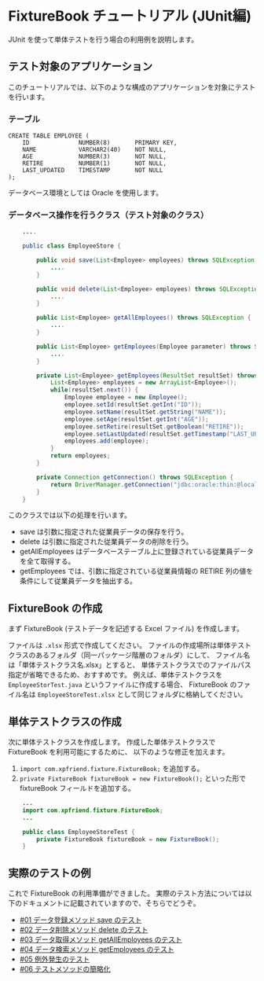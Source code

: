 ﻿
FixtureBook チュートリアル (JUnit編)
====================================

JUnit を使って単体テストを行う場合の利用例を説明します。


テスト対象のアプリケーション
----------------------------

このチュートリアルでは、以下のような構成のアプリケーションを対象にテストを行います。


### テーブル

    CREATE TABLE EMPLOYEE (
        ID              NUMBER(8)       PRIMARY KEY,
        NAME            VARCHAR2(40)    NOT NULL,
        AGE             NUMBER(3)       NOT NULL,
        RETIRE          NUMBER(1)       NOT NULL,
        LAST_UPDATED    TIMESTAMP       NOT NULL
    );

データベース環境としては Oracle を使用します。


### データベース操作を行うクラス（テスト対象のクラス）

```java
    ....

    public class EmployeeStore {

        public void save(List<Employee> employees) throws SQLException {
            ....
        }

        public void delete(List<Employee> employees) throws SQLException {
            ....
        }

        public List<Employee> getAllEmployees() throws SQLException {
            ....
        }

        public List<Employee> getEmployees(Employee parameter) throws SQLException {
            ....
        }

        private List<Employee> getEmployees(ResultSet resultSet) throws SQLException {
            List<Employee> employees = new ArrayList<Employee>();
            while(resultSet.next()) {
                Employee employee = new Employee();
                employee.setId(resultSet.getInt("ID"));
                employee.setName(resultSet.getString("NAME"));
                employee.setAge(resultSet.getInt("AGE"));
                employee.setRetire(resultSet.getBoolean("RETIRE"));
                employee.setLastUpdated(resultSet.getTimestamp("LAST_UPDATED"));
                employees.add(employee);
            }
            return employees;
        }

        private Connection getConnection() throws SQLException {
            return DriverManager.getConnection("jdbc:oracle:thin:@localhost:1521:xe", "scott", "tiger");
        }
    }
```

このクラスでは以下の処理を行います。

*   save は引数に指定された従業員データの保存を行う。
*   delete  は引数に指定された従業員データの削除を行う。
*   getAllEmployees はデータベーステーブル上に登録されている従業員データを全て取得する。
*   getEmployees では、引数に指定されている従業員情報の RETIRE 列の値を条件にして従業員データを抽出する。



FixtureBook の作成
------------------

まず FixtureBook (テストデータを記述する Excel ファイル) を作成します。

ファイルは `.xlsx` 形式で作成してください。
ファイルの作成場所は単体テストクラスのあるフォルダ（同一パッケージ階層のフォルダ）にして、
ファイル名は「単体テストクラス名.xlsx」とすると、
単体テストクラスでのファイルパス指定が省略できるため、おすすめです。
例えば、単体テストクラスを `EmployeeStorTest.java` というファイルに作成する場合、
FixtureBook のファイル名は `EmployeeStoreTest.xlsx` として同じフォルダに格納してください。


単体テストクラスの作成
----------------------

次に単体テストクラスを作成します。
作成した単体テストクラスで FixtureBook を利用可能にするために、
以下のような修正を加えます。

1.  `import com.xpfriend.fixture.FixtureBook;` を追加する。
2.  `private FixtureBook fixtureBook = new FixtureBook();` といった形で fixtureBook フィールドを追加する。

```java
    ...
    import com.xpfriend.fixture.FixtureBook;
    ...

    public class EmployeeStoreTest {
        private FixtureBook fixtureBook = new FixtureBook();
    }
```


実際のテストの例
----------------

これで FixtureBook の利用準備ができました。
実際のテスト方法については以下のドキュメントに記載されていますので、そちらでどうぞ。

*   [#01 データ登録メソッド save のテスト](./Tutorial-JUnit-save.md)
*   [#02 データ削除メソッド delete のテスト](./Tutorial-JUnit-delete.md)
*   [#03 データ取得メソッド getAllEmployees のテスト](./Tutorial-JUnit-getAllEmployees.md)
*   [#04 データ検索メソッド getEmployees のテスト](./Tutorial-JUnit-getEmployees.md)
*   [#05 例外発生のテスト](./Tutorial-JUnit-Exception.md)
*   [#06 テストメソッドの簡略化](./Tutorial-JUnit-expect.md)

